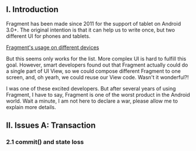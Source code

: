 ## I. Introduction
Fragment has been made since 2011 for the support of tablet on Android 3.0+. The original intention is that it can help us to write once, but two different UI for phones and tablets. 

[Fragment's usage on different devices](https://i.stack.imgur.com/FtzKs.png)

But this seems only works for the list. More complex UI is hard to fulfill this goal. However, smart developers found out that Fragment actually could do a single part of UI View, so we could compose different Fragment to one screen, and, oh yearh, we could reuse our View code. Wasn't it wonderful?!

I was one of these excited developers. But after several years of using Fragment, I have to say, Fragment is one of the worst product in the Android world. Wait a minute, I am not here to declare a war, please allow me to explain more details.

## II. Issues A: Transaction
 
### 2.1 commit() and state loss
